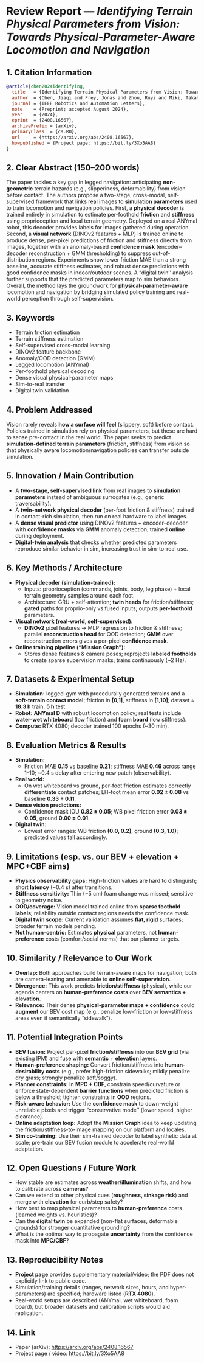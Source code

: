 # Review Report — *Identifying Terrain Physical Parameters from Vision: Towards Physical-Parameter-Aware Locomotion and Navigation*

## 1. Citation Information

```bibtex
@article{chen2024identifying,
  title   = {Identifying Terrain Physical Parameters from Vision: Towards Physical-Parameter-Aware Locomotion and Navigation},
  author  = {Chen, Jiaqi and Frey, Jonas and Zhou, Ruyi and Miki, Takahiro and Martius, Georg and Hutter, Marco},
  journal = {IEEE Robotics and Automation Letters},
  note    = {Preprint; accepted August 2024},
  year    = {2024},
  eprint  = {2408.16567},
  archivePrefix = {arXiv},
  primaryClass  = {cs.RO},
  url     = {https://arxiv.org/abs/2408.16567},
  howpublished = {Project page: https://bit.ly/3Xo5AA8}
}
```

## 2. Clear Abstract (150–200 words)

The paper tackles a key gap in legged navigation: anticipating **non-geometric** terrain hazards (e.g., slipperiness, deformability) from vision before contact. The authors propose a two-stage, cross-modal, self-supervised framework that links real images to **simulation parameters** used to train locomotion and navigation policies. First, a **physical decoder** is trained entirely in simulation to estimate per-foothold **friction** and **stiffness** using proprioception and local terrain geometry. Deployed on a real ANYmal robot, this decoder provides labels for images gathered during operation. Second, a **visual network** (DINOv2 features + MLP) is trained online to produce dense, per-pixel predictions of friction and stiffness directly from images, together with an anomaly-based **confidence mask** (encoder–decoder reconstruction + GMM thresholding) to suppress out-of-distribution regions. Experiments show lower friction MAE than a strong baseline, accurate stiffness estimates, and robust dense predictions with good confidence masks in indoor/outdoor scenes. A “digital twin’’ analysis further supports that the predicted parameters map to sim behaviors. Overall, the method lays the groundwork for **physical-parameter-aware** locomotion and navigation by bridging simulated policy training and real-world perception through self-supervision.

## 3. Keywords

- Terrain friction estimation  
- Terrain stiffness estimation  
- Self-supervised cross-modal learning  
- DINOv2 feature backbone  
- Anomaly/OOD detection (GMM)  
- Legged locomotion (ANYmal)  
- Per-foothold physical decoding  
- Dense visual physical-parameter maps  
- Sim-to-real transfer  
- Digital twin validation

## 4. Problem Addressed

Vision rarely reveals **how a surface will feel** (slippery, soft) before contact. Policies trained in simulation rely on physical parameters, but these are hard to sense pre-contact in the real world. The paper seeks to predict **simulation-defined terrain parameters** (friction, stiffness) from vision so that physically aware locomotion/navigation policies can transfer outside simulation.

## 5. Innovation / Main Contribution

- A **two-stage, self-supervised link** from real images to **simulation parameters** instead of ambiguous surrogates (e.g., generic traversability).  
- A **twin-network physical decoder** (per-foot friction & stiffness) trained in contact-rich simulation, then run on real hardware to label images.  
- A **dense visual predictor** using DINOv2 features + encoder–decoder with **confidence masks** via **GMM** anomaly detection, trained **online** during deployment.  
- **Digital-twin analysis** that checks whether predicted parameters reproduce similar behavior in sim, increasing trust in sim-to-real use.

## 6. Key Methods / Architecture

- **Physical decoder (simulation-trained):**  
  - Inputs: proprioception (commands, joints, body, leg phase) + local terrain geometry samples around each foot.  
  - Architecture: GRU + self-attention; **twin heads** for friction/stiffness; **gated** paths for proprio-only vs fused inputs; outputs **per-foothold** parameters.
- **Visual network (real-world, self-supervised):**  
  - **DINOv2** pixel features → MLP regression to friction & stiffness; parallel **reconstruction head** for OOD detection; **GMM** over reconstruction errors gives a per-pixel **confidence mask**.
- **Online training pipeline (“Mission Graph”):**  
  - Stores dense features & camera poses; reprojects **labeled footholds** to create sparse supervision masks; trains continuously (~2 Hz).

## 7. Datasets & Experimental Setup

- **Simulation:** legged-gym with procedurally generated terrains and a **soft-terrain contact model**; friction in **[0,1]**, stiffness in **[1,10]**; dataset ≈ **18.3 h** train, **5 h** test.  
- **Robot:** **ANYmal D** with robust locomotion policy; real tests include **water-wet whiteboard** (low friction) and **foam board** (low stiffness).  
- **Compute:** RTX 4080; decoder trained 100 epochs (~30 min).

## 8. Evaluation Metrics & Results

- **Simulation:**  
  - Friction MAE **0.15** vs baseline **0.21**; stiffness MAE **0.46** across range 1–10; ~0.4 s delay after entering new patch (observability).
- **Real world:**  
  - On wet whiteboard vs ground, per-foot friction estimates correctly **differentiate** contact patches; LH-foot mean error **0.02 ± 0.08** vs baseline **0.33 ± 0.11**.
- **Dense vision predictions:**  
  - Confidence mask IOU **0.82 ± 0.05**; WB pixel friction error **0.03 ± 0.05**, ground **0.00 ± 0.01**.
- **Digital twin:**  
  - Lowest error ranges: WB friction **(0.0, 0.2)**, ground **(0.3, 1.0)**; predicted values fall accordingly.

## 9. Limitations (esp. vs. our BEV + elevation + MPC+CBF aims)

- **Physics observability gaps:** High-friction values are hard to distinguish; short **latency** (~0.4 s) after transitions.  
- **Stiffness sensitivity:** Thin (~5 cm) foam change was missed; sensitive to geometry noise.  
- **OOD/coverage:** Vision model trained online from **sparse foothold labels**; reliability outside contact regions needs the confidence mask.  
- **Digital twin scope:** Current validation assumes **flat, rigid** surfaces; broader terrain models pending.  
- **Not human-centric:** Estimates **physical** parameters, not **human-preference** costs (comfort/social norms) that our planner targets.

## 10. Similarity / Relevance to Our Work

- **Overlap:** Both approaches build terrain-aware maps for navigation; both are camera-leaning and amenable to **online self-supervision**.  
- **Divergence:** This work predicts **friction/stiffness** (physical), while our agenda centers on **human-preference costs** over **BEV semantics + elevation**.  
- **Relevance:** Their dense **physical-parameter maps + confidence** could **augment** our BEV cost map (e.g., penalize low-friction or low-stiffness areas even if semantically “sidewalk”).

## 11. Potential Integration Points

- **BEV fusion:** Project per-pixel **friction/stiffness** into our **BEV grid** (via existing IPM) and fuse with **semantic** + **elevation** layers.  
- **Human-preference shaping:** Convert friction/stiffness into **human-desirability costs** (e.g., prefer high-friction sidewalks; mildly penalize dry grass; strongly penalize soft/soggy).  
- **Planner constraints:** In **MPC + CBF**, constrain speed/curvature or enforce state-dependent **barrier functions** when predicted friction is below a threshold; tighten constraints in **OOD** regions.  
- **Risk-aware behavior:** Use the **confidence mask** to down-weight unreliable pixels and trigger “conservative mode’’ (lower speed, higher clearance).  
- **Online adaptation loop:** Adopt the **Mission Graph** idea to keep updating the friction/stiffness-to-image mapping on our platform and locales.  
- **Sim co-training:** Use their sim-trained decoder to label synthetic data at scale; pre-train our BEV fusion module to accelerate real-world adaptation.

## 12. Open Questions / Future Work

- How stable are estimates across **weather/illumination** shifts, and how to calibrate across **cameras**?  
- Can we extend to other physical cues (**roughness, sinkage risk**) and merge with **elevation** for curb/step safety?  
- How best to map physical parameters to **human-preference** costs (learned weights vs. heuristics)?  
- Can the **digital twin** be expanded (non-flat surfaces, deformable grounds) for stronger quantitative grounding?  
- What is the optimal way to propagate **uncertainty** from the confidence mask into **MPC/CBF**?

## 13. Reproducibility Notes

- **Project page** provides supplementary material/video; the PDF does not explicitly link to public code.  
- Simulation/training details (ranges, network sizes, hours, and hyper-parameters) are specified; hardware listed (**RTX 4080**).  
- Real-world setups are described (ANYmal, wet whiteboard, foam board), but broader datasets and calibration scripts would aid replication.

## 14. Link

- Paper (arXiv): https://arxiv.org/abs/2408.16567  
- Project page / video: https://bit.ly/3Xo5AA8
